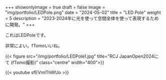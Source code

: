 
+++ 
showonlyimage = true 
draft = false 
image = "img/portfolio/LEDPole.png" 
date = "2024-05-02" 
title = "LED Pole" 
weight = 5
description = "2023-2024年に光を使って空間全体を使って表現するために開発。"
+++

これはLEDPoleです。

非常によい。fTomoいいね。

{{< figure src="/img/portfolio/LEDPole1.jpg" title="RCJ JapanOpen2024にて (fTomo撮影)" class="centre" width="400">}}


{{< youtube sfEVmlThWUo >}}
